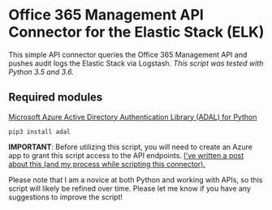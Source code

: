 # Office 365 Management API Connector for the Elastic Stack (ELK)

This simple API connector queries the Office 365 Management API and pushes audit logs the Elastic Stack via Logstash. *This script was tested with Python 3.5 and 3.6.*

## Required modules
[Microsoft Azure Active Directory Authentication Library (ADAL) for Python](https://github.com/AzureAD/azure-activedirectory-library-for-python)
```
pip3 install adal
```
**IMPORTANT**: Before utilizing this script, you will need to create an Azure app to grant this script access to the API endpoints. [I've written a post about this (and my process while scripting this connector).](https://medium.com/@kiamatthews/office-365-management-api-connector-for-elk-b94fe4ed4a53)

Please note that I am a novice at both Python and working with APIs, so this script will likely be refined over time. Please let me know if you have any suggestions to improve the script!
